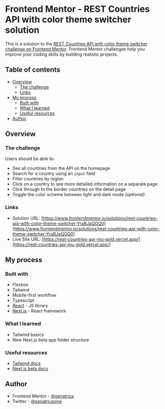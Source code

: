 # Frontend Mentor - REST Countries API with color theme switcher solution

This is a solution to the [REST Countries API with color theme switcher challenge on Frontend Mentor](https://www.frontendmentor.io/challenges/rest-countries-api-with-color-theme-switcher-5cacc469fec04111f7b848ca). Frontend Mentor challenges help you improve your coding skills by building realistic projects. 

## Table of contents

- [Overview](#overview)
  - [The challenge](#the-challenge)
  - [Links](#links)
- [My process](#my-process)
  - [Built with](#built-with)
  - [What I learned](#what-i-learned)
  - [Useful resources](#useful-resources)
- [Author](#author)

## Overview

### The challenge

Users should be able to:

- See all countries from the API on the homepage
- Search for a country using an `input` field
- Filter countries by region
- Click on a country to see more detailed information on a separate page
- Click through to the border countries on the detail page
- Toggle the color scheme between light and dark mode *(optional)*

### Links

- Solution URL: [https://www.frontendmentor.io/solutions/rest-countries-api-with-color-theme-switcher-YraBJaQGQ0](https://www.frontendmentor.io/solutions/rest-countries-api-with-color-theme-switcher-YraBJaQGQ0)
- Live Site URL: [https://rest-countries-api-mu-gold.vercel.app/](https://rest-countries-api-mu-gold.vercel.app/)

## My process

### Built with

- Flexbox
- Tailwind
- Mobile-first workflow
- Typescript
- [React](https://reactjs.org/) - JS library
- [Next.js](https://nextjs.org/) - React framework

### What I learned

- Tailwind basics
- New Next.js beta app folder structure

### Useful resources

- [Tailwind docs](https://tailwindcss.com/docs)
- [Next.js beta docs](https://beta.nextjs.org/docs)

## Author

- Frontend Mentor - [@senatrius](https://www.frontendmentor.io/profile/senatrius)
- Twitter - [@senatriusone](https://www.twitter.com/senatriusone)

